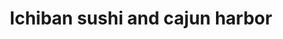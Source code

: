 ---
layout: place
title: "Ichiban sushi and cajun harbor"
permalink: /new-york/far-rockaway/ichiban-sushi-and-cajun-harbor.html
stateAbbr: NY
stateName: New York
cityName: Far Rockaway
place_id: ChIJ0XgEcNlpwokR4mebsuU2sQ0
photos:
  - name: >-
      places/ChIJ0XgEcNlpwokR4mebsuU2sQ0/photos/AeeoHcKYe6S9C4MSjOzuyntgwtVWvleFkRDWSUKPkRBZTvmnCF7qbFXc2GFBv_sPSp9WiRbAZ9s25oq7749dhhPieZ8MQ6dTuOc7oj6shuUWJaWOBVlrE0Cy_nA_b34bmYHHHbyb2b8hZhlnPZ_bzogaj6AEVOmGSAulvbw7qlPYRilrf_Qv-43LZlCni6A9gYzBllgMY9xIQHvNfltZDEK52WyAJOT0fLlg6mljrEhW8RhlAJNhKzepsRUhp6ca8IKSz2ZANPkmYpbor1iXd1Fg0jvaKzMF3zwMUDUNFX4mFamMgg
    widthPx: 1284
    heightPx: 1284
    authorAttributions:
      - displayName: Ichiban sushi and cajun harbor
        uri: https://maps.google.com/maps/contrib/117842266127125548321
        photoUri: >-
          https://lh3.googleusercontent.com/a-/ALV-UjWS59_GE6V6JdUvYdYMHZwAFNZ1sJFbOaDJQBJ1PCTenEngV78=s100-p-k-no-mo
    flagContentUri: >-
      https://www.google.com/local/imagery/report/?cb_client=maps_api_places.places_api&image_key=!1e10!2sAF1QipPvpPuNPqpqkGD5b66nTCXIj0zIpDqouwfBu6wu&hl=en-US
    googleMapsUri: >-
      https://www.google.com/maps/place//data=!3m4!1e2!3m2!1sAF1QipPvpPuNPqpqkGD5b66nTCXIj0zIpDqouwfBu6wu!2e10!4m2!3m1!1s0x89c269d9700478d1:0xdb136e5b29b67e2
  - name: >-
      places/ChIJ0XgEcNlpwokR4mebsuU2sQ0/photos/AeeoHcKQ25wFuZ_TfrR1bJ4mKkFPExE2l52NoOqaFXs-lA2fxNAcY1xE9ftDoKeOSULIguALG1xG4GT6CT_hKvzd3OFZCZwMwc4ZVoV2_8IVBbX6OIjX1bg5B-UlkD_zm_oIAZ_eiUmMMI0iIPrPgPEmkqeHVKcR9jOkaeAkfSxP0AAR_5NfIsgg4alk-gObey5qaroR1qF0pu2GSwG_2a3kJFjv3xCxjsXjYtqeHJyd3lYFYgV1PkRqq1sTxTIrElmtA0rdOqqiqxSJ-aYRMBcpqfLFoGwLGJFBMgM6V52eO8dnO15cQ3N7csYyoZUr2m3xnHvWe_JW9Q3Dki1vs-BPoEZhreZfnGqAdmPrGflJSbkUX7NrwJPzjIL5eG-yiEUIO3q7B24N4IYyd-52U5nsoYWBbSB_fGa-Y0LvOQ-2wkDELg
    widthPx: 3024
    heightPx: 4032
    authorAttributions:
      - displayName: Anthony Deleon
        uri: https://maps.google.com/maps/contrib/115453605428043194450
        photoUri: >-
          https://lh3.googleusercontent.com/a-/ALV-UjVoaEQUkeJSA0vpcpfBWE2ziFk7qxzc75G1t6FqpzFcYmZ8UmJi1w=s100-p-k-no-mo
    flagContentUri: >-
      https://www.google.com/local/imagery/report/?cb_client=maps_api_places.places_api&image_key=!1e10!2sCIHM0ogKEICAgIDrmuz8fA&hl=en-US
    googleMapsUri: >-
      https://www.google.com/maps/place//data=!3m4!1e2!3m2!1sCIHM0ogKEICAgIDrmuz8fA!2e10!4m2!3m1!1s0x89c269d9700478d1:0xdb136e5b29b67e2
  - name: >-
      places/ChIJ0XgEcNlpwokR4mebsuU2sQ0/photos/AeeoHcIcwuuxiZsrIU4QipnEE2dfwQmOhPVpt_3baYArlQ6vb-PwVpbwy6NZ9gDILWFZfvPC72tPQQI9KftOBzAHYwxH9eQHrFsyzVsriDhG9F3xaHgu6alSoPnnnMOeUtxdRurqitSp6jR3is61q4C_rtkZcUKC3u1c0D0r_D2aYDnCrpRHq07YXwebRanNpEktfqu9oMU3VymZb6Ylo9zK58Ptcg9vfDYkdpiOBuyf-9yRAeCcBpIA1wvrqMA51sWC4S9LSiUXPCpEJTIyC5M0uSpvv1qqZ5nFbqVIkCsIMANjEz-K2bqSTvZMc56FP6yyyQ-5VBWBsZyGaTYZQaFVAEAzwIWP6U2sH4xmlxYsQbRzWXjHFYRDsd8YB5eCLCviSd2OqEOBygAXKOArX3ai52309e8wR6nOvKcOx4sw7ltv87Ey
    widthPx: 2188
    heightPx: 3111
    authorAttributions:
      - displayName: Anthony Deleon
        uri: https://maps.google.com/maps/contrib/115453605428043194450
        photoUri: >-
          https://lh3.googleusercontent.com/a-/ALV-UjVoaEQUkeJSA0vpcpfBWE2ziFk7qxzc75G1t6FqpzFcYmZ8UmJi1w=s100-p-k-no-mo
    flagContentUri: >-
      https://www.google.com/local/imagery/report/?cb_client=maps_api_places.places_api&image_key=!1e10!2sCIHM0ogKEICAgIDrmuz8vAE&hl=en-US
    googleMapsUri: >-
      https://www.google.com/maps/place//data=!3m4!1e2!3m2!1sCIHM0ogKEICAgIDrmuz8vAE!2e10!4m2!3m1!1s0x89c269d9700478d1:0xdb136e5b29b67e2
  - name: >-
      places/ChIJ0XgEcNlpwokR4mebsuU2sQ0/photos/AeeoHcIhmV36u2ibiFiEzfd0IP3T-y6BuMn3S5z7r6YuhfBdYbZrID-RM-cfIBH7MOWQAqYJY_Npt4K34o_EqHV-VIRPPvKsU3iB_NVhBO5lMGKb4mNi5ABJr5ur0Tb8lzh5xs27pS83pMEyhcrRfsuH7yG8wcYjzI8Va30HJLay_un93UTYGRD8H6D1qUTNxhuN1nNlTOcmdG8sSDa1Dt7-h6H7OgN9AOk-SEfv9T-vC14AnHMUavvJAyN-TrpocIHZ__pB5ccf2rN6LLwCLbKpvokTP2sPchcn3PPYuB2shPmcT_R-UfZ5zu3rcz_V2r9QSJ95qoXktSq3FSgaUkVxefALzg8X7CoeqwbGjl3koR6dJVfVzArIh6xrloO9w1MsgMESfF4EGcWBL52TLV1aPNaarlmOfd25LCZO1x3Zhid64eUU
    widthPx: 1288
    heightPx: 1257
    authorAttributions:
      - displayName: Steven Deleon
        uri: https://maps.google.com/maps/contrib/110616936908027788215
        photoUri: >-
          https://lh3.googleusercontent.com/a/ACg8ocJU8iWQBOU2zaeGH2oUF70JwXmqcvpWumxox7pP9nb5X24Drg=s100-p-k-no-mo
    flagContentUri: >-
      https://www.google.com/local/imagery/report/?cb_client=maps_api_places.places_api&image_key=!1e10!2sCIHM0ogKEICAgICFs4DpwgE&hl=en-US
    googleMapsUri: >-
      https://www.google.com/maps/place//data=!3m4!1e2!3m2!1sCIHM0ogKEICAgICFs4DpwgE!2e10!4m2!3m1!1s0x89c269d9700478d1:0xdb136e5b29b67e2
  - name: >-
      places/ChIJ0XgEcNlpwokR4mebsuU2sQ0/photos/AeeoHcK3EploR_s3jdpuNZBN7f8pHj3Uf_WdVmkZlCVT5q3tog66cFMqwtKzhz5QxDVE1pkvlKngoTtNsFh8t9EL8BvYXsir9NBmheT8npX6eZ8yirTFI0ljvTZ6328QcVo6obks1g5Y--9Z34bw29u52cE5_7-8to5cc6gBvZ6Tkc8zN-6rUBR54sXgabWm5gIvAUiuf_imazq6N_qoYzbFFxL2F55KRfhvIRctZ02G0k4UPpmCYs5pYKFiHPni-Y72tqWJm3si0thcV3f2819mRJ7K4G78H7r7xR4Qyy09VOBtNRUnCV1kRmknMfqkYoKMNC7hFU_Fh-f6KCQ-3ybIuRYre-sfwHZ_YZiO6OgSchX3K56M23LaxRUsMzBx_InH6MNjOAMpQ3nxTWpXyd3HK2Yv7JLP4W8qL2Cum8tAqBo_G3Qm
    widthPx: 1284
    heightPx: 1390
    authorAttributions:
      - displayName: Steven
        uri: https://maps.google.com/maps/contrib/114206462064059752814
        photoUri: >-
          https://lh3.googleusercontent.com/a/ACg8ocJ-USrLgXOXErv2WDNxlm4Jdv3dzqYMGWDecPQ8H7eweka5SA=s100-p-k-no-mo
    flagContentUri: >-
      https://www.google.com/local/imagery/report/?cb_client=maps_api_places.places_api&image_key=!1e10!2sCIHM0ogKEICAgID9zPr9kQE&hl=en-US
    googleMapsUri: >-
      https://www.google.com/maps/place//data=!3m4!1e2!3m2!1sCIHM0ogKEICAgID9zPr9kQE!2e10!4m2!3m1!1s0x89c269d9700478d1:0xdb136e5b29b67e2
  - name: >-
      places/ChIJ0XgEcNlpwokR4mebsuU2sQ0/photos/AeeoHcIf6xD9Sj08dED35duaYZoh-5742o6r1pbvTait7O3az7XNA8Q6dlWRdn0iZ5YSfEnTRNiowoxYm_n9n1R2XI43UiXoNoUb1EhIa8bSkgfJbrUci7rtSLuzeSUXT-JHgReQ97YFVJ1mt7X768rpJIXcVwysIwgmzjCYNAw-xsHSeKH4Fhlv-QymGBEwhhnZhbDAO_j6m-qlp0m3woAFfrnDU5KNr2YtQDXaphNAuFLJeUkHf4_Lucb7d8gaxHClpPknaQHgpmnNx3xCjA6oLOWu-5jAwnSafYUYm3LDaMOBRmDoB3PcjHIkMZLYyE_MIH_1i1n2pg0giFXdM7gtn8JHmlCKBhzuaBMuhqols-o3bsORxdhaZFkKvYClyjg5Zn5sQLCtdPdLDtXRG5cNSeditnTNFR1AzShmHpwckNDH9g
    widthPx: 3024
    heightPx: 4032
    authorAttributions:
      - displayName: Anthony Deleon
        uri: https://maps.google.com/maps/contrib/115453605428043194450
        photoUri: >-
          https://lh3.googleusercontent.com/a-/ALV-UjVoaEQUkeJSA0vpcpfBWE2ziFk7qxzc75G1t6FqpzFcYmZ8UmJi1w=s100-p-k-no-mo
    flagContentUri: >-
      https://www.google.com/local/imagery/report/?cb_client=maps_api_places.places_api&image_key=!1e10!2sCIHM0ogKEICAgIDN_N3KAQ&hl=en-US
    googleMapsUri: >-
      https://www.google.com/maps/place//data=!3m4!1e2!3m2!1sCIHM0ogKEICAgIDN_N3KAQ!2e10!4m2!3m1!1s0x89c269d9700478d1:0xdb136e5b29b67e2
  - name: >-
      places/ChIJ0XgEcNlpwokR4mebsuU2sQ0/photos/AeeoHcKVByJf1vY-eopjYT8xlBn0Fb10s1_pUfGuVfl7Wrpx5c8hui_V0Z3B1zKyQB8l92-CdlofGcbOnkbeGv0Y0hGo4NJu8G0BQ2ekEXRNWuLGZIDnpyo3V33GX1Os922IkNz81WPsHPekiNo-eAXbl_S34IWHUk0ZklpO-N-NslFg-AnKZ-dP8umCbuAJ_goZwYeAyD2apZfHBsc8yprWixYETM87i01WssTCj16l2e-kiNPoMqkqxAoH5pBmyvAlt_M4wTupQpuyvfxt48uJ9jaXRCVy3w6gigEDRC5ccZVKiYHhEXP4OR1y9AaBjMl8UN5VAsI2aTFWjMWmMQ10DDis2A2TURa0yycC-wFmzhHo1pmE80LRvOe3lTOo5MSsw2f-USJD3RzavnIeeaTay75NkmYfmj6ZXh_eGG6PRTnFng
    widthPx: 3024
    heightPx: 4032
    authorAttributions:
      - displayName: Itsmenana_98 :}
        uri: https://maps.google.com/maps/contrib/103442221536446062425
        photoUri: >-
          https://lh3.googleusercontent.com/a-/ALV-UjXxPifWPcXYFuARjv9TQ1tghu7Y32PY1Glg-W06z64Woc2dc0c=s100-p-k-no-mo
    flagContentUri: >-
      https://www.google.com/local/imagery/report/?cb_client=maps_api_places.places_api&image_key=!1e10!2sCIHM0ogKEICAgIDaqu6LeQ&hl=en-US
    googleMapsUri: >-
      https://www.google.com/maps/place//data=!3m4!1e2!3m2!1sCIHM0ogKEICAgIDaqu6LeQ!2e10!4m2!3m1!1s0x89c269d9700478d1:0xdb136e5b29b67e2
  - name: >-
      places/ChIJ0XgEcNlpwokR4mebsuU2sQ0/photos/AeeoHcKE6ngti7bhXrq2Oa1nELco_yfcMzPW4gZUvNcw4adpFuBRyZAbVvVYAxb_Y_I7Rc0n1ZK0ZLE9acQEdk9be7vphvnzZ4SwD1XyljT0t2Q75L0N4iDZDApAmdd26rG0c4glwl5m1f16Ny5FuH-2if5_JDFgBhDY1i8FnV0QP_n1uGBJeYldHHA2mKeUae4bG5GQ5BpGoml_ryRv_8J0MUCHtezTWKbhmZB6TJTAP4LDZSrSx3Sl0nBavm01w2xx3dALq0VzJJmdNbDXzv6vXj_Chub6YHFd1vGT4sjNwHrX7dFdgY1mCg8xg88_hG4qlqZKRL08O535XIL6N-vrauI_yCDn5LpOXUNmwjL3iLD5QR8FvKpgX5xcvkhCBaJ5aySnpCXsivqxporzAyD-p8yJ2jeRnJ-ZIH2OKtol4Vg
    widthPx: 4800
    heightPx: 1942
    authorAttributions:
      - displayName: DragonRider
        uri: https://maps.google.com/maps/contrib/102501879602045340191
        photoUri: >-
          https://lh3.googleusercontent.com/a-/ALV-UjXbrTLdCqb-SBMOX-Q0szSsf6cQvRwbU5KkSE01ClCOystJ3Ihf=s100-p-k-no-mo
    flagContentUri: >-
      https://www.google.com/local/imagery/report/?cb_client=maps_api_places.places_api&image_key=!1e10!2sCIHM0ogKEICAgIDLi5WqMA&hl=en-US
    googleMapsUri: >-
      https://www.google.com/maps/place//data=!3m4!1e2!3m2!1sCIHM0ogKEICAgIDLi5WqMA!2e10!4m2!3m1!1s0x89c269d9700478d1:0xdb136e5b29b67e2
  - name: >-
      places/ChIJ0XgEcNlpwokR4mebsuU2sQ0/photos/AeeoHcKYnSQzMee4DMG3-fatLrAlu2Zz1-j6TJWx82i_t2oQ8_VlhpFbq5NxVSzVsOpYQWHpAxuzU6_MDfOUSIjnyz78ma7ckyq6fGHM5a1AQqTDge_CbCYr5A2wNqnMYrBIBJ0Efbo7p1X8et-L0Bz4t9UtIIKcVk10GF2mHHFz5VREvGmorlgqMXD0mb6dsZlZ_7cyPyfwIhLwS2aMZ27QNbEtg5EVZlLrqtPnnhGAGcTgTRTtMFGoCTmwq2aknfnrLCFz0D6UsMo-E0_sqdUmRJYQ1vh4q-y_wh6-HFt2d0jwpUvsJ-u-KdR3RPssnIVwYctwFF4vyBp6hHwklf_5tQ_PY2_EqDzudC_LUt5DRlDabcG1__yhm_fplISDlz_-Sfu1BA18A651Tw1cI_LmaN289D1RjlTxcmr2spm6paM8kw
    widthPx: 1284
    heightPx: 1350
    authorAttributions:
      - displayName: Steven
        uri: https://maps.google.com/maps/contrib/114206462064059752814
        photoUri: >-
          https://lh3.googleusercontent.com/a/ACg8ocJ-USrLgXOXErv2WDNxlm4Jdv3dzqYMGWDecPQ8H7eweka5SA=s100-p-k-no-mo
    flagContentUri: >-
      https://www.google.com/local/imagery/report/?cb_client=maps_api_places.places_api&image_key=!1e10!2sCIHM0ogKEICAgID9zPr9EQ&hl=en-US
    googleMapsUri: >-
      https://www.google.com/maps/place//data=!3m4!1e2!3m2!1sCIHM0ogKEICAgID9zPr9EQ!2e10!4m2!3m1!1s0x89c269d9700478d1:0xdb136e5b29b67e2
  - name: >-
      places/ChIJ0XgEcNlpwokR4mebsuU2sQ0/photos/AeeoHcLticjuZdaJrmjSuPauFb6gsoQCJDkhhLG8ByuUjhNwpiNKlkVQaVKTF884pWkaUVhFH6WEo5OtH23zDjK0QYoRMJIgd6yQSpWk9cT3Cy7nt2J9cdaTbATDm39VrU-nx3CkE_UxGggpnXnK9uKn4HnWwXKJJU0qrPDBAzYtzSGNHANZp_TPD9MhoMgPl0TQx2Zom4Zoxk__nl1yr1eCabjaFyBbPNfslORy6IShrMiTVGmIu3-JlzpCv0L5fM6Tpvx9Jt-x5zzTv5IrzTyCX6cni_O1dhZcUoLUhpgA_MYD0EOF0z3tZyqj_-PIh1B2zaK-cuKYvAGaQQMadTY3Mlg7XSjoeVnWrh8UCyLvzW1jWCytt3awMBxKl7tgBnUKhHl7m_7lmXtQpi23HjfaQWye-PwRgIeX13UEpcOfXetjNQ
    widthPx: 3024
    heightPx: 4032
    authorAttributions:
      - displayName: Arry C
        uri: https://maps.google.com/maps/contrib/109414740236560915763
        photoUri: >-
          https://lh3.googleusercontent.com/a-/ALV-UjWMyO_B_R7q4X_jexrETAAo_1vJ5dVwOpG35s-Xzpl5zbKQ6t_dKA=s100-p-k-no-mo
    flagContentUri: >-
      https://www.google.com/local/imagery/report/?cb_client=maps_api_places.places_api&image_key=!1e10!2sCIHM0ogKEICAgIDykZH-XQ&hl=en-US
    googleMapsUri: >-
      https://www.google.com/maps/place//data=!3m4!1e2!3m2!1sCIHM0ogKEICAgIDykZH-XQ!2e10!4m2!3m1!1s0x89c269d9700478d1:0xdb136e5b29b67e2
address: '233 Beach 20th St #A, Far Rockaway, NY 11691, USA'
street: '233 Beach 20th St #A'
city: Far Rockaway
state: NY
zip: '11691'
country: USA
neighborhood: Far Rockaway
latitude: '40.596485'
longitude: '-73.754454'
accessibility_options:
  wheelchairAccessibleEntrance: true
  wheelchairAccessibleRestroom: false
  wheelchairAccessibleSeating: true
business_status: OPERATIONAL
name: Ichiban sushi and cajun harbor
google_maps_links:
  directionsUri: >-
    https://www.google.com/maps/dir//''/data=!4m7!4m6!1m1!4e2!1m2!1m1!1s0x89c269d9700478d1:0xdb136e5b29b67e2!3e0
  placeUri: https://maps.google.com/?cid=986630153542789090
  writeAReviewUri: >-
    https://www.google.com/maps/place//data=!4m3!3m2!1s0x89c269d9700478d1:0xdb136e5b29b67e2!12e1
  reviewsUri: >-
    https://www.google.com/maps/place//data=!4m4!3m3!1s0x89c269d9700478d1:0xdb136e5b29b67e2!9m1!1b1
  photosUri: >-
    https://www.google.com/maps/place//data=!4m3!3m2!1s0x89c269d9700478d1:0xdb136e5b29b67e2!10e5
primary_type: Seafood Restaurant
opening_hours:
  regular: null
  current: null
secondary_opening_hours:
  regular:
    weekdayDescriptions: null
    type: null
  current:
    weekdayDescriptions: null
    type: null
phone: null
price_level: null
price_range: null
rating: null
rating_count: 0
website: null
description: null
reviews: null
parking_options: null
payment_options: null
allow_dogs: null
curbside_pickup: null
delivery: null
dine_in: null
good_for_children: null
good_for_groups: null
good_for_sports: null
live_music: null
menu_for_children: null
outdoor_seating: null
reservable: null
restroom: null
serves_beer: null
serves_breakfast: null
serves_brunch: null
serves_cocktails: null
serves_coffee: null
serves_dinner: null
serves_dessert: null
serves_lunch: null
serves_vegetarian_food: null
serves_wine: null
takeout: null

---